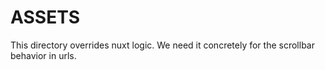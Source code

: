 # ASSETS

This directory overrides nuxt logic. We need it concretely for the scrollbar behavior in urls.

